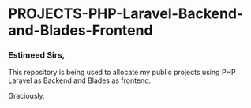 # PROJECTS-PHP-Laravel-Backend-and-Blades-Frontend

### Estimeed Sirs,

This repository is being used to allocate my public projects using PHP Laravel as Backend and Blades as frontend.

Graciously,
